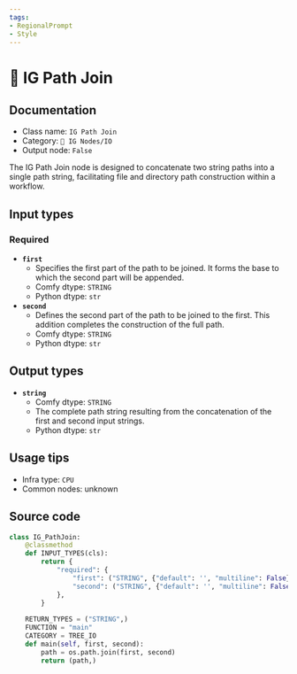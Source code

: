 ```yaml
---
tags:
- RegionalPrompt
- Style
---
```


# 📂 IG Path Join
## Documentation
- Class name: `IG Path Join`
- Category: `🐓 IG Nodes/IO`
- Output node: `False`

The IG Path Join node is designed to concatenate two string paths into a single path string, facilitating file and directory path construction within a workflow.
## Input types
### Required
- **`first`**
    - Specifies the first part of the path to be joined. It forms the base to which the second part will be appended.
    - Comfy dtype: `STRING`
    - Python dtype: `str`
- **`second`**
    - Defines the second part of the path to be joined to the first. This addition completes the construction of the full path.
    - Comfy dtype: `STRING`
    - Python dtype: `str`
## Output types
- **`string`**
    - Comfy dtype: `STRING`
    - The complete path string resulting from the concatenation of the first and second input strings.
    - Python dtype: `str`
## Usage tips
- Infra type: `CPU`
- Common nodes: unknown


## Source code
```python
class IG_PathJoin:
    @classmethod
    def INPUT_TYPES(cls):
        return {
            "required": {
                "first": ("STRING", {"default": '', "multiline": False}),
                "second": ("STRING", {"default": '', "multiline": False}),
            },
        }
    
    RETURN_TYPES = ("STRING",)
    FUNCTION = "main"
    CATEGORY = TREE_IO
    def main(self, first, second):
        path = os.path.join(first, second)
        return (path,)

```
